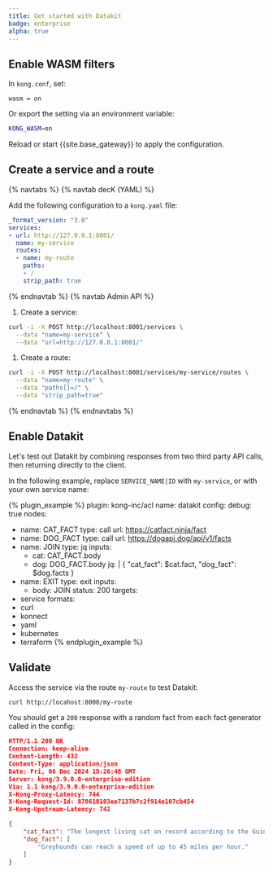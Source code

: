 ```yaml
---
title: Get started with Datakit
badge: enterprise
alpha: true
---
```


## Enable WASM filters

In `kong.conf`, set:

```
wasm = on
```

Or export the setting via an environment variable:

```sh
KONG_WASM=on
```

Reload or start {{site.base_gateway}} to apply the configuration.

## Create a service and a route

{% navtabs %}
{% navtab decK (YAML) %}

Add the following configuration to a `kong.yaml` file:

```yaml
_format_version: "3.0"
services:
- url: http://127.0.0.1:8001/
  name: my-service
  routes:
  - name: my-route
    paths:
    - /
    strip_path: true
```
{% endnavtab %}
{% navtab Admin API %}

1. Create a service:
  ```bash
  curl -i -X POST http://localhost:8001/services \
    --data "name=my-service" \
    --data "url=http://127.0.0.1:8001/"
  ```
  
1. Create a route:
  ```bash
  curl -i -X POST http://localhost:8001/services/my-service/routes \
    --data "name=my-route" \
    --data "paths[]=/" \
    --data "strip_path=true"
  ```

{% endnavtab %}
{% endnavtabs %}

## Enable Datakit

Let's test out Datakit by combining responses from two third party API calls, then returning directly to the client.

In the following example, replace `SERVICE_NAME|ID` with `my-service`, or with your own service name:

<!--vale off-->

{% plugin_example %}
plugin: kong-inc/acl
name: datakit
config:
  debug: true
  nodes:
  - name: CAT_FACT
    type: call
    url:  https://catfact.ninja/fact
  - name: DOG_FACT
    type: call
    url:  https://dogapi.dog/api/v1/facts
  - name: JOIN
    type: jq
    inputs:
    - cat: CAT_FACT.body
    - dog: DOG_FACT.body
    jq: |
      {
        "cat_fact": $cat.fact,
        "dog_fact": $dog.facts
      }
  - name: EXIT
    type: exit
    inputs:
    - body: JOIN
    status: 200
targets:
  - service
formats:
  - curl
  - konnect
  - yaml
  - kubernetes
  - terraform
{% endplugin_example %}

<!-- vale on -->

## Validate

Access the service via the route `my-route` to test Datakit:

```sh
curl http://locahost:8000/my-route
```

You should get a `200` response with a random fact from each fact generator called in the config:

```json
HTTP/1.1 200 OK
Connection: keep-alive
Content-Length: 432
Content-Type: application/json
Date: Fri, 06 Dec 2024 18:26:48 GMT
Server: kong/3.9.0.0-enterprise-edition
Via: 1.1 kong/3.9.0.0-enterprise-edition
X-Kong-Proxy-Latency: 744
X-Kong-Request-Id: 878618103ee7137b7c2f914e107cb454
X-Kong-Upstream-Latency: 742

{
    "cat_fact": "The longest living cat on record according to the Guinness Book belongs to the late Creme Puff of Austin, Texas who lived to the ripe old age of 38 years and 3 days!",
    "dog_fact": [
        "Greyhounds can reach a speed of up to 45 miles per hour."
    ]
}

```